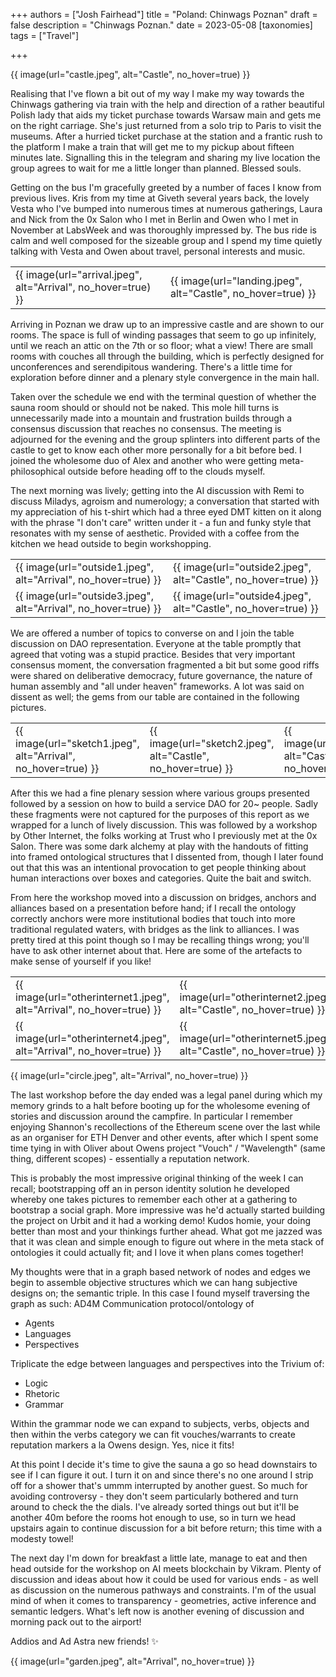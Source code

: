 +++
authors = ["Josh Fairhead"]
title = "Poland: Chinwags Poznan"
draft = false
description = "Chinwags Poznan."
date = 2023-05-08
[taxonomies]
tags = ["Travel"]

+++

{{ image(url="castle.jpeg", alt="Castle", no_hover=true) }}

Realising that I've flown a bit out of my way I make my way towards the Chinwags gathering via train with the help and direction of a rather beautiful Polish lady that aids my ticket purchase towards Warsaw main and gets me on the right carriage. She's just returned from a solo trip to Paris to visit the museums. After a hurried ticket purchase at the station and a frantic rush to the platform I make a train that will get me to my pickup about fifteen minutes late. Signalling this in the telegram and sharing my live location the group agrees to wait for me a little longer than planned. Blessed souls.

Getting on the bus I'm gracefully greeted by a number of faces I know from previous lives. Kris from my time at Giveth several years back, the lovely Vesta who I've bumped into numerous times at numerous gatherings, Laura and Nick from the 0x Salon who I met in Berlin and Owen who I met in November at LabsWeek and was thoroughly impressed by. The bus ride is calm and well composed for the sizeable group and I spend my time quietly talking with Vesta and Owen about travel, personal interests and music.

| | |
|---|---|
| {{ image(url="arrival.jpeg", alt="Arrival", no_hover=true) }} | {{ image(url="landing.jpeg", alt="Castle", no_hover=true) }} | 

Arriving in Poznan we draw up to an impressive castle and are shown to our rooms. The space is full of winding passages that seem to go up infinitely, until we reach an attic on the 7th or so floor; what a view! There are small rooms with couches all through the building, which is perfectly designed for unconferences and serendipitous wandering. There's a little time for exploration before dinner and a plenary style convergence in the main hall.

Taken over the schedule we end with the terminal question of whether the sauna room should or should not be naked. This mole hill turns is unnecessarily made into a mountain and frustration builds through a consensus discussion that reaches no consensus. The meeting is adjourned for the evening and the group splinters into different parts of the castle to get to know each other more personally for a bit before bed. I joined the wholesome duo of Alex and another who were getting meta-philosophical outside before heading off to the clouds myself.

The next morning was lively; getting into the AI discussion with Remi to discuss Miladys, agroism and numerology; a conversation that started with my appreciation of his t-shirt which had a three eyed DMT kitten on it along with the phrase "I don't care" written under it - a fun and funky style that resonates with my sense of aesthetic. Provided with a coffee from the kitchen we head outside to begin workshopping.

| | |
|---|---|
| {{ image(url="outside1.jpeg", alt="Arrival", no_hover=true) }} | {{ image(url="outside2.jpeg", alt="Castle", no_hover=true) }} | 
| {{ image(url="outside3.jpeg", alt="Arrival", no_hover=true) }} | {{ image(url="outside4.jpeg", alt="Castle", no_hover=true) }} | 

We are offered a number of topics to converse on and I join the table discussion on DAO representation. Everyone at the table promptly that agreed that voting was a stupid practice. Besides that very important consensus moment, the conversation fragmented a bit but some good riffs were shared on deliberative democracy, future governance, the nature of human assembly and "all under heaven" frameworks. A lot was said on dissent as well; the gems from our table are contained in the following pictures.

| | | |
|---|---|---|
| {{ image(url="sketch1.jpeg", alt="Arrival", no_hover=true) }} | {{ image(url="sketch2.jpeg", alt="Castle", no_hover=true) }} | {{ image(url="sketch3.jpeg", alt="Castle", no_hover=true) }} | 

After this we had a fine plenary session where various groups presented followed by a session on how to build a service DAO for 20~ people. Sadly these fragments were not captured for the purposes of this report as we wrapped for a lunch of lively discussion. This was followed by a workshop by Other Internet, the folks working at Trust who I previously met at the 0x Salon. There was some dark alchemy at play with the handouts of fitting into framed ontological structures that I dissented from, though I later found out that this was an intentional provocation to get people thinking about human interactions over boxes and categories. Quite the bait and switch.

From here the workshop moved into a discussion on bridges, anchors and alliances based on a presentation before hand; if I recall the ontology correctly anchors were more institutional bodies that touch into more traditional regulated waters, with bridges as the link to alliances. I was pretty tired at this point though so I may be recalling things wrong; you'll have to ask other internet about that. Here are some of the artefacts to make sense of yourself if you like!

| | | |
|---|---|---|
| {{ image(url="otherinternet1.jpeg", alt="Arrival", no_hover=true) }} | {{ image(url="otherinternet2.jpeg", alt="Castle", no_hover=true) }} | {{ image(url="otherinternet3.jpeg", alt="Castle", no_hover=true) }} | 
| {{ image(url="otherinternet4.jpeg", alt="Arrival", no_hover=true) }} | {{ image(url="otherinternet5.jpeg", alt="Castle", no_hover=true) }} | {{ image(url="otherinternet6.jpeg", alt="Castle", no_hover=true) }} | 

{{ image(url="circle.jpeg", alt="Arrival", no_hover=true) }} 

The last workshop before the day ended was a legal panel during which my memory grinds to a halt before booting up for the wholesome evening of stories and discussion around the campfire. In particular I remember enjoying Shannon's recollections of the Ethereum scene over the last while as an organiser for ETH Denver and other events, after which I spent some time tying in with Oliver about Owens project "Vouch" / "Wavelength" (same thing, different scopes) - essentially a reputation network.

This is probably the most impressive original thinking of the week I can recall; bootstrapping off an in person identity solution he developed whereby one takes pictures to remember each other at a gathering to bootstrap a social graph. More impressive was he'd actually started building the project on Urbit and it had a working demo! Kudos homie, your doing better than most and your thinkings further ahead. What got me jazzed was that it was clean and simple enough to figure out where in the meta stack of ontologies it could actually fit; and I love it when plans comes together!

My thoughts were that in a graph based network of nodes and edges we begin to assemble objective structures which we can hang subjective designs on; the semantic triple. In this case I found myself traversing the graph as such:
AD4M Communication protocol/ontology of
- Agents
- Languages
- Perspectives

Triplicate the edge between languages and perspectives into the Trivium of:
- Logic
- Rhetoric
- Grammar

Within the grammar node we can expand to subjects, verbs, objects and then within the verbs category we can fit vouches/warrants to create reputation markers a la Owens design. Yes, nice it fits!

At this point I decide it's time to give the sauna a go so head downstairs to see if I can figure it out. I turn it on and since there's no one around I strip off for a shower that's ummm interrupted by another guest. So much for avoiding controversy - they don't seem particularly bothered and turn around to check the the dials. I've already sorted things out but it'll be another 40m before the rooms hot enough to use, so in turn we head upstairs again to continue discussion for a bit before return; this time with a modesty towel!

The next day I'm down for breakfast a little late, manage to eat and then head outside for the workshop on AI meets blockchain by Vikram. Plenty of discussion and ideas about how it could be used for various ends - as well as discussion on the numerous pathways and constraints. I'm of the usual mind of when it comes to transparency - geometries, active inference and semantic ledgers. What's left now is another evening of discussion and morning pack out to the airport!

Addios and Ad Astra new friends! ✨

{{ image(url="garden.jpeg", alt="Arrival", no_hover=true) }} 